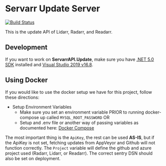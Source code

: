 # Servarr Update Server

[![Build Status](https://dev.azure.com/Servarr/Servarr/_apis/build/status/Servarr.ServarrAPI.Update?branchName=master)](https://dev.azure.com/Servarr/Servarr/_build/latest?definitionId=5&branchName=master)

This is the update API of Lidarr, Radarr, and Readarr.

## Development

If you want to work on **ServarrAPI.Update**, make sure you have [.NET 5.0 SDK](https://dotnet.microsoft.com/download/dotnet/5.0) installed and [Visual Studio 2019 v16.8](https://www.visualstudio.com/vs).

## Using Docker

If you would like to use the docker setup we have for this project, follow these directions:
- Setup Environment Variables
	- Make sure you set an environment variable PRIOR to running docker-compose up called `MYSQL_ROOT_PASSWORD` OR
	- Setup and .env file or another way of passing variables as documented here: [Docker Compose](https://docs.docker.com/compose/environment-variables/#the-env-file)
		
The most important thing is the `ApiKey`, the rest can be used **AS-IS**, but if the ApiKey is not set, fetching updates from AppVeyor and Github will not function correctly. The `Project` variable will define the github and azure project used (Radarr, Lidarr, or Readarr). The correct sentry DSN should also be set on deployment.
